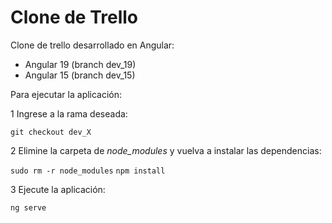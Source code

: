 # Clone de Trello

Clone de trello desarrollado en Angular:
* Angular 19 (branch dev_19) 
* Angular 15 (branch dev_15)

Para ejecutar la aplicación:

1 Ingrese a la rama deseada:

``git checkout dev_X``

2 Elimine la carpeta de *node_modules* y vuelva a instalar las dependencias:

``sudo rm -r node_modules``
``npm install``

3 Ejecute la aplicación:

``ng serve``

